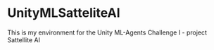# UnityMLSatteliteAI
This is my environment for the Unity ML-Agents Challenge I - project Sattellite AI
